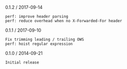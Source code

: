 0.1.2 / 2017-09-14

    perf: improve header parsing
    perf: reduce overhead when no X-Forwarded-For header

0.1.1 / 2017-09-10

    Fix trimming leading / trailing OWS
    perf: hoist regular expression

0.1.0 / 2014-09-21

    Initial release
